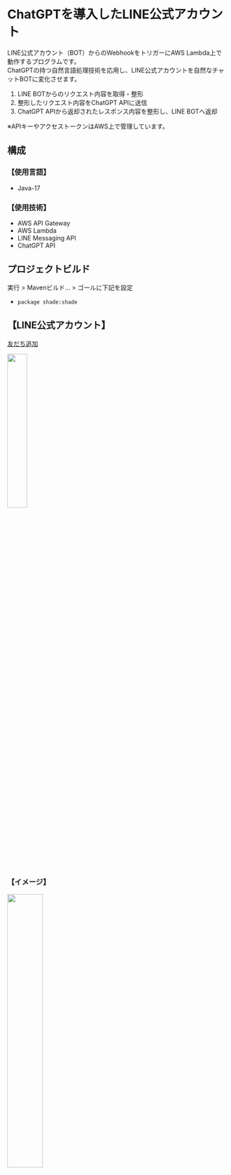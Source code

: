# ChatGPTを導入したLINE公式アカウント


LINE公式アカウント（BOT）からのWebhookをトリガーにAWS Lambda上で動作するプログラムです。  
ChatGPTの持つ自然言語処理技術を応用し、LINE公式アカウントを自然なチャットBOTに変化させます。


1. LINE BOTからのリクエスト内容を取得・整形
1. 整形したリクエスト内容をChatGPT APIに送信
1. ChatGPT APIから返却されたレスポンス内容を整形し、LINE BOTへ返却


※APIキーやアクセストークンはAWS上で管理しています。


## 構成

### 【使用言語】
* Java-17

### 【使用技術】
* AWS API Gateway
* AWS Lambda
* LINE Messaging API
* ChatGPT API


##  プロジェクトビルド
実行 > Mavenビルド... > ゴールに下記を設定  
* `package shade:shade`


## 【LINE公式アカウント】
[友だち追加](https://liff.line.me/1645278921-kWRPP32q/?accountId=790slrgb)


<img src="https://github.com/katsunari726/LINE_BOT/assets/154241712/77ee6583-f2a5-4d1d-9b75-de64142866e8" width="30%" /><br>


### 【イメージ】
<img src="https://github.com/katsunari726/LINE_BOT/assets/154241712/2a388614-e283-4f4c-b35b-4e56c65457b6" width="40%" />
